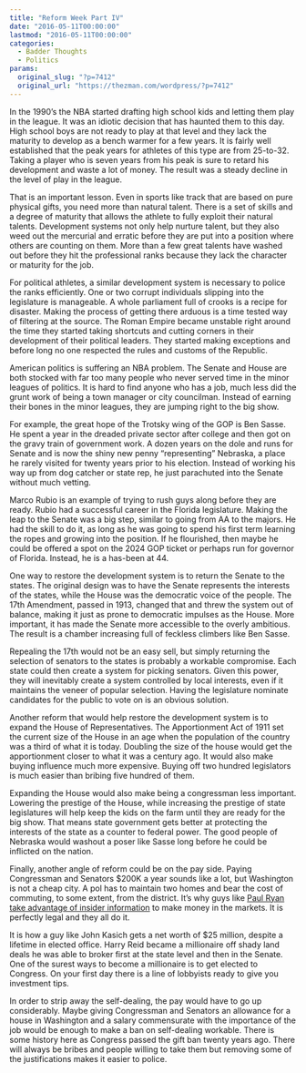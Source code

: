 ```yaml
---
title: "Reform Week Part IV"
date: "2016-05-11T00:00:00"
lastmod: "2016-05-11T00:00:00"
categories:
  - Badder Thoughts
  - Politics
params:
  original_slug: "?p=7412"
  original_url: "https://thezman.com/wordpress/?p=7412"
---
```


In the 1990’s the NBA started drafting high school kids and letting them
play in the league. It was an idiotic decision that has haunted them to
this day. High school boys are not ready to play at that level and they
lack the maturity to develop as a bench warmer for a few years. It is
fairly well established that the peak years for athletes of this type
are from 25-to-32. Taking a player who is seven years from his peak is
sure to retard his development and waste a lot of money. The result was
a steady decline in the level of play in the league.

That is an important lesson. Even in sports like track that are based on
pure physical gifts, you need more than natural talent. There is a set
of skills and a degree of maturity that allows the athlete to fully
exploit their natural talents. Development systems not only help nurture
talent, but they also weed out the mercurial and erratic before they are
put into a position where others are counting on them. More than a few
great talents have washed out before they hit the professional ranks
because they lack the character or maturity for the job.

For political athletes, a similar development system is necessary to
police the ranks efficiently. One or two corrupt individuals slipping
into the legislature is manageable. A whole parliament full of crooks is
a recipe for disaster. Making the process of getting there arduous is a
time tested way of filtering at the source. The Roman Empire became
unstable right around the time they started taking shortcuts and cutting
corners in their development of their political leaders. They started
making exceptions and before long no one respected the rules and customs
of the Republic.

American politics is suffering an NBA problem. The Senate and House are
both stocked with far too many people who never served time in the minor
leagues of politics. It is hard to find anyone who has a job, much less
did the grunt work of being a town manager or city councilman. Instead
of earning their bones in the minor leagues, they are jumping right to
the big show.

For example, the great hope of the Trotsky wing of the GOP is Ben Sasse.
He spent a year in the dreaded private sector after college and then got
on the gravy train of government work. A dozen years on the dole
and runs for Senate and is now the shiny new penny “representing”
Nebraska, a place he rarely visited for twenty years prior to his
election. Instead of working his way up from dog catcher or state rep,
he just parachuted into the Senate without much vetting.

Marco Rubio is an example of trying to rush guys along before they are
ready. Rubio had a successful career in the Florida legislature. Making
the leap to the Senate was a big step, similar to going from AA to the
majors. He had the skill to do it, as long as he was going to spend his
first term learning the ropes and growing into the position. If he
flourished, then maybe he could be offered a spot on the 2024 GOP ticket
or perhaps run for governor of Florida. Instead, he is a has-been at 44.

One way to restore the development system is to return the Senate to the
states. The original design was to have the Senate represents the
interests of the states, while the House was the democratic voice of the
people. The 17th Amendment, passed in 1913, changed that and threw the
system out of balance, making it just as prone to democratic impulses as
the House. More important, it has made the Senate more accessible to the
overly ambitious. The result is a chamber increasing full of feckless
climbers like Ben Sasse.

Repealing the 17th would not be an easy sell, but simply returning the
selection of senators to the states is probably a workable compromise.
Each state could then create a system for picking senators. Given this
power, they will inevitably create a system controlled by local
interests, even if it maintains the veneer of popular selection. Having
the legislature nominate candidates for the public to vote on is an
obvious solution.

Another reform that would help restore the development system is to
expand the House of Representatives. The Apportionment Act of 1911 set
the current size of the House in an age when the population of the
country was a third of what it is today. Doubling the size of the house
would get the apportionment closer to what it was a century ago. It
would also make buying influence much more expensive. Buying off two
hundred legislators is much easier than bribing five hundred of them.

Expanding the House would also make being a congressman less important.
Lowering the prestige of the House, while increasing the prestige of
state legislatures will help keep the kids on the farm until they are
ready for the big show. That means state government gets better at
protecting the interests of the state as a counter to federal power. The
good people of Nebraska would washout a poser like Sasse long before he
could be inflicted on the nation.

Finally, another angle of reform could be on the pay side. Paying
Congressman and Senators $200K a year sounds like a lot, but Washington
is not a cheap city. A pol has to maintain two homes and bear the cost
of commuting, to some extent, from the district. It’s why guys like
[Paul Ryan take advantage of insider
information](http://www.theguardian.com/world/2012/aug/13/paul-ryan-sold-shares-banking-crisis)
to make money in the markets. It is perfectly legal and they all do it.

It is how a guy like John Kasich gets a net worth of $25 million,
despite a lifetime in elected office. Harry Reid became a millionaire
off shady land deals he was able to broker first at the state level and
then in the Senate. One of the surest ways to become a millionaire is to
get elected to Congress. On your first day there is a line of lobbyists
ready to give you investment tips.

In order to strip away the self-dealing, the pay would have to go up
considerably. Maybe giving Congressman and Senators an allowance for a
house in Washington and a salary commensurate with the importance of the
job would be enough to make a ban on self-dealing workable. There is
some history here as Congress passed the gift ban twenty years ago.
There will always be bribes and people willing to take them but removing
some of the justifications makes it easier to police.
